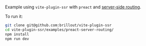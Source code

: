 Example using `vite-plugin-ssr` with `preact` and [server-side routing](https://vite-plugin-ssr.com/server-routing).

To run it:

```bash
git clone git@github.com:brillout/vite-plugin-ssr
cd vite-plugin-ssr/examples/preact-server-routing/
npm install
npm run dev
```
